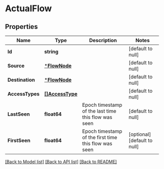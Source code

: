 # ActualFlow

## Properties
Name | Type | Description | Notes
------------ | ------------- | ------------- | -------------
**Id** | **string** |  | [default to null]
**Source** | [***FlowNode**](FlowNode.md) |  | [default to null]
**Destination** | [***FlowNode**](FlowNode.md) |  | [default to null]
**AccessTypes** | [**[]AccessType**](AccessType.md) |  | [default to null]
**LastSeen** | **float64** | Epoch timestamp of the last time this flow was seen | [default to null]
**FirstSeen** | **float64** | Epoch timestamp of the first time this flow was seen | [optional] [default to null]

[[Back to Model list]](../README.md#documentation-for-models) [[Back to API list]](../README.md#documentation-for-api-endpoints) [[Back to README]](../README.md)

